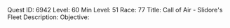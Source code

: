 Quest ID: 6942
Level: 60
Min Level: 51
Race: 77
Title: Call of Air - Slidore's Fleet
Description: 
Objective: 
